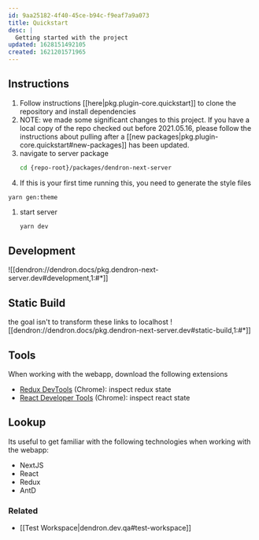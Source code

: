 ```yaml
---
id: 9aa25182-4f40-45ce-b94c-f9eaf7a9a073
title: Quickstart
desc: |
  Getting started with the project
updated: 1628151492105
created: 1621201571965
---
```



## Instructions
1. Follow instructions [[here|pkg.plugin-core.quickstart]] to clone the repository and install dependencies
1. NOTE: we made some significant changes to this project. If you have a local copy of the repo checked out before 2021.05.16, please follow the instructions about pulling after a [[new packages|pkg.plugin-core.quickstart#new-packages]] has been updated.
1. navigate to server package
   ```bash
   cd {repo-root}/packages/dendron-next-server
   ```
1. If this is your first time running this, you need to generate the style files
  ```
  yarn gen:theme
  ```
1. start server
   ```bash
   yarn dev
   ```

## Development 

![[dendron://dendron.docs/pkg.dendron-next-server.dev#development,1:#*]]

## Static Build
the goal isn't to transform these links to localhost
![[dendron://dendron.docs/pkg.dendron-next-server.dev#static-build,1:#*]]

## Tools
When working with the webapp, download the following extensions
- [Redux DevTools](https://chrome.google.com/webstore/detail/redux-devtools/lmhkpmbekcpmknklioeibfkpmmfibljd?hl=en) (Chrome): inspect redux state
- [React Developer Tools](https://chrome.google.com/webstore/detail/react-developer-tools/fmkadmapgofadopljbjfkapdkoienihi?hl=en) (Chrome): inspect react state

## Lookup
Its useful to get familiar with the following technologies when working with the webapp:
- NextJS
- React
- Redux
- AntD

### Related
- [[Test Workspace|dendron.dev.qa#test-workspace]]
